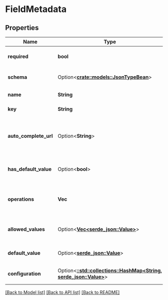 # FieldMetadata

## Properties

Name | Type | Description | Notes
------------ | ------------- | ------------- | -------------
**required** | **bool** | Whether the field is required. | [readonly]
**schema** | Option<[**crate::models::JsonTypeBean**](JsonTypeBean.md)> | The data type of the field. | [readonly]
**name** | **String** | The name of the field. | [readonly]
**key** | **String** | The key of the field. | [readonly]
**auto_complete_url** | Option<**String**> | The URL that can be used to automatically complete the field. | [optional][readonly]
**has_default_value** | Option<**bool**> | Whether the field has a default value. | [optional][readonly]
**operations** | **Vec<String>** | The list of operations that can be performed on the field. | [readonly]
**allowed_values** | Option<[**Vec<serde_json::Value>**](serde_json::Value.md)> | The list of values allowed in the field. | [optional][readonly]
**default_value** | Option<[**serde_json::Value**](.md)> | The default value of the field. | [optional][readonly]
**configuration** | Option<[**::std::collections::HashMap<String, serde_json::Value>**](serde_json::Value.md)> | The configuration properties. | [optional][readonly]

[[Back to Model list]](../README.md#documentation-for-models) [[Back to API list]](../README.md#documentation-for-api-endpoints) [[Back to README]](../README.md)


